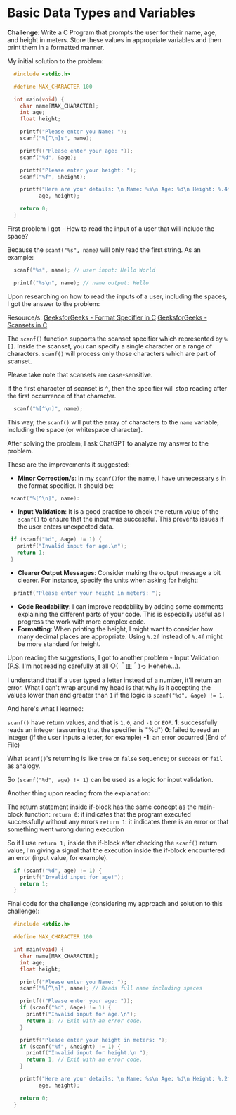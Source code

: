 # Basic Data Types and Variables

**Challenge**: Write a C Program that prompts the user for their name, age, and height in meters. Store these values in appropriate variables and then print them in a formatted manner.

My initial solution to the problem:

```c
  #include <stdio.h>

  #define MAX_CHARACTER 100

  int main(void) {
    char name[MAX_CHARACTER];
    int age;
    float height;

    printf("Please enter you Name: ");
    scanf("%[^\n]s", name);

    printf(("Please enter your age: "));
    scanf("%d", &age);

    printf("Please enter your height: ");
    scanf("%f", &height);

    printf("Here are your details: \n Name: %s\n Age: %d\n Height: %.4f\n", name,
          age, height);

    return 0;
  }
```

First problem I got - How to read the input of a user that will include the space?

Because the `scanf("%s", name)` will only read the first string. As an example:

```c
  scanf("%s", name); // user input: Hello World

  printf("%s\n", name); // name output: Hello
```

Upon researching on how to read the inputs of a user, including the spaces, I got the answer to the problem:

Resource/s:
[GeeksforGeeks - Format Specifier in C](https://www.geeksforgeeks.org/format-specifiers-in-c/)
[GeeksforGeeks - Scansets in C](https://www.geeksforgeeks.org/scansets-in-c/)

The `scanf()` function supports the scanset specifier which represented by `%[]`. Inside the scanset, you can specify a single character or a range of characters. `scanf()` will process only those characters which are part of scanset.

Please take note that scansets are case-sensitive.

If the first character of scanset is `^`, then the specifier will stop reading after the first occurrence of that character.

```c
  scanf("%[^\n]", name);
```

This way, the `scanf()` will put the array of characters to the `name` variable, including the space (or whitespace character).

After solving the problem, I ask ChatGPT to analyze my answer to the problem.

These are the improvements it suggested:

- **Minor Correction/s**: In my `scanf()`for the name, I have unnecessary `s` in the format specifier. It should be:

```c
 scanf("%[^\n]", name):
```

- **Input Validation**: It is a good practice to check the return value of the `scanf()` to ensure that the input was successful. This prevents issues if the user enters unexpected data.

```c
 if (scanf("%d", &age) != 1) {
   printf("Invalid input for age.\n");
   return 1;
 }
```

- **Clearer Output Messages**: Consider making the output message a bit clearer. For instance, specify the units when asking for height:

```c
  printf("Please enter your height in meters: ");
```

- **Code Readability**: I can improve readability by adding some comments explaining the different parts of your code. This is especially useful as I progress the work with more complex code.
- **Formatting**: When printing the height, I might want to consider how many decimal places are appropriate. Using `%.2f` instead of `%.4f` might be more standard for height.

Upon reading the suggestions, I got to another problem - Input Validation (P.S. I'm not reading carefully at all ○( ＾皿＾)っ Hehehe…).

I understand that if a user typed a letter instead of a number, it'll return an error. What I can't wrap around my head is that why is it accepting the values lower than and greater than `1` if the logic is `scanf("%d", &age) != 1`.

And here's what I learned:

`scanf()` have return values, and that is `1`, `0`, and `-1` or `EOF`.
**1**: successfully reads an integer (assuming that the specifier is "%d")
**0**: failed to read an integer (if the user inputs a letter, for example)
**-1**: an error occurred (End of File)

What `scanf()`'s returning is like `true` or `false` sequence; or `success` or `fail` as analogy.

So `(scanf("%d", age) != 1)` can be used as a logic for input validation.

Another thing upon reading from the explanation:

The return statement inside if-block has the same concept as the main-block function:
`return 0`: it indicates that the program executed successfully without any errors
`return 1`: it indicates there is an error or that something went wrong during execution

So if I use `return 1;` inside the if-block after checking the `scanf()` return value, I'm giving a signal that the execution inside the if-block encountered an error (input value, for example).

```c
  if (scanf("%d", age) != 1) {
    printf("Invalid input for age!");
    return 1;
  }
```

Final code for the challenge (considering my approach and solution to this challenge):

```c
  #include <stdio.h>

  #define MAX_CHARACTER 100

  int main(void) {
    char name[MAX_CHARACTER];
    int age;
    float height;

    printf("Please enter you Name: ");
    scanf("%[^\n]", name); // Reads full name including spaces

    printf(("Please enter your age: "));
    if (scanf("%d", &age) != 1) {
      printf("Invalid input for age.\n");
      return 1; // Exit with an error code.
    }

    printf("Please enter your height in meters: ");
    if (scanf("%f", &height) != 1) {
      printf("Invalid input for height.\n ");
      return 1; // Exit with an error code.
    }

    printf("Here are your details: \n Name: %s\n Age: %d\n Height: %.2f\n", name,
          age, height);

    return 0;
  }
```

